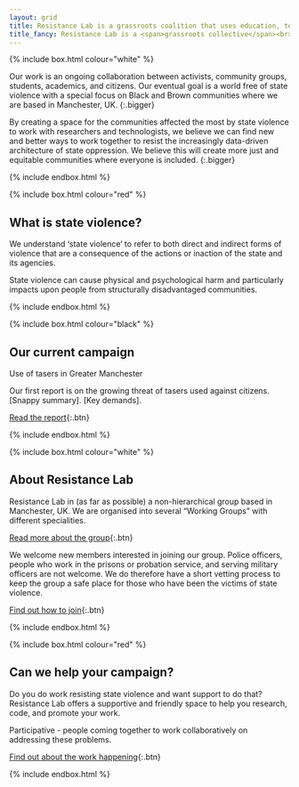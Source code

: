 ```yaml
---
layout: grid
title: Resistance Lab is a grassroots coalition that uses education, technology and research to find new ways to resist state violence.
title_fancy: Resistance Lab is a <span>grassroots collective</span><br> that uses <span>education, technology and research</span><br> to find new ways to <span>resist state violence.</span>
---
```


<!-- Introduction -->

{% include box.html colour="white" %}

Our work is an ongoing collaboration between activists, community groups, students, academics, and citizens. Our eventual goal is a world free of state violence with a special focus on Black and Brown communities where we are based in Manchester, UK.
{:.bigger}

By creating a space for the communities affected the most by state violence to work with researchers and technologists, we believe we can find new and better ways to work together to resist the increasingly data-driven architecture of state oppression. We believe this will create more just and equitable communities where everyone is included.
{:.bigger}

{% include endbox.html %}

<!-- What is state violence? -->

{% include box.html colour="red" %}

## What is state violence?

We understand ‘state violence’ to refer to both direct and indirect forms of violence that are a consequence of the actions or inaction of the state and its agencies.

State violence can cause physical and psychological harm and particularly impacts upon people from structurally disadvantaged communities.

{% include endbox.html %}

<!-- Current campaigns -->

{% include box.html colour="black" %}

## Our current campaign

Use of tasers in Greater Manchester

Our first report is on the growing threat of tasers used against citizens. [Snappy summary]. [Key demands].

[Read the report](/our-work/tasers){:.btn}

{% include endbox.html %}

<!-- About the group -->

{% include box.html colour="white" %}

## About Resistance Lab

Resistance Lab in (as far as possible) a non-hierarchical group based in Manchester, UK. We are organised into several “Working Groups” with different specialities.

[Read more about the group](/about-us/){:.btn}

We welcome new members interested in joining our group. Police officers, people who work in the prisons or probation service, and serving military officers are not welcome. We do therefore have a short vetting process to keep the group a safe place for those who have been the victims of state violence.

[Find out how to join](/about-us/join){:.btn}

{% include endbox.html %}

<!-- Can we help? -->

{% include box.html colour="red" %}

## Can we help your campaign?

Do you do work resisting state violence and want support to do that? Resistance Lab offers a supportive and friendly space to help you research, code, and promote your work.

Participative - people coming together to work collaboratively on addressing these problems.

[Find out about the work happening](/about-us/can-we-help){:.btn}

{% include endbox.html %}
